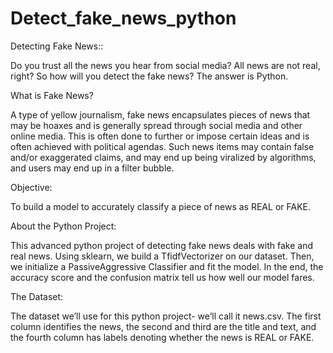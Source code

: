 # Detect_fake_news_python

Detecting Fake News:: 


Do you trust all the news you hear from social media? All news are not real, right? So how will you detect the fake news? The answer is Python.

What is Fake News?


A type of yellow journalism, fake news encapsulates pieces of news that may be hoaxes and is generally spread through social media and other online media. This is often done to further or impose certain ideas and is often achieved with political agendas. Such news items may contain false and/or exaggerated claims, and may end up being viralized by algorithms, and users may end up in a filter bubble.

Objective:


To build a model to accurately classify a piece of news as REAL or FAKE.

About the Python Project:


This advanced python project of detecting fake news deals with fake and real news. Using sklearn, we build a TfidfVectorizer on our dataset. Then, we initialize a PassiveAggressive Classifier and fit the model. In the end, the accuracy score and the confusion matrix tell us how well our model fares.

 

The Dataset:


The dataset we’ll use for this python project- we’ll call it news.csv. The first column identifies the news, the second and third are the title and text, and the fourth column has labels denoting whether the news is REAL or FAKE.
